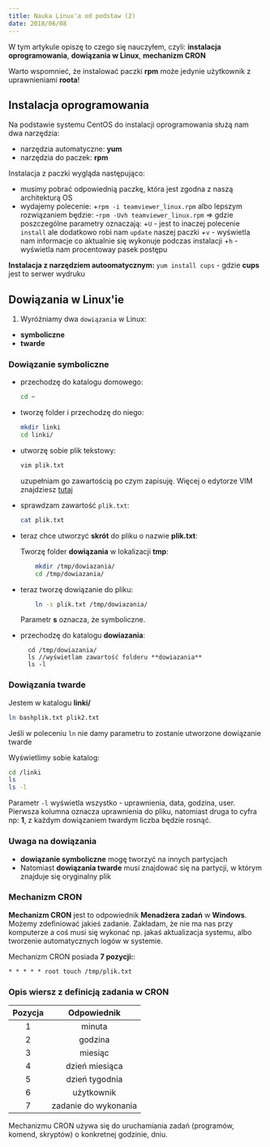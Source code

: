 ```yaml
---
title: Nauka Linux'a od podstaw (2)
date: 2018/06/08
---
```


W tym artykule opiszę to czego się nauczyłem, czyli:
**instalacja oprogramowania**, **dowiązania w Linux**, **mechanizm CRON**

Warto wspomnieć, że instalować paczki **rpm** może jedynie użytkownik z
uprawnieniami **roota**!

## Instalacja oprogramowania

Na podstawie systemu CentOS do instalacji oprogramowania służą nam dwa
narzędzia:

* narzędzia automatyczne: **yum**
* narzędzia do paczek: **rpm**

Instalacja z paczki wygląda następująco:

* musimy pobrać odpowiednią paczkę, która jest zgodna z naszą architekturą OS
* wydajemy polecenie:
    +`rpm -i teamviewer_linux.rpm` albo lepszym rozwiązaniem będzie:
        -`rpm -Uvh teamviewer_linux.rpm` => gdzie poszczególne parametry
            oznaczają:
            +`U` - jest to inaczej polecenie `install` ale dodatkowo
                robi nam `update` naszej paczki
            +`v` - wyświetla nam informacje co aktualnie się wykonuje
                podczas instalacji
            +`h` - wyświetla nam procentoway pasek postępu

**Instalacja z narzędziem autoomatycznym:**
`yum install cups` - gdzie **cups** jest to serwer wydruku

## Dowiązania w Linux'ie

1. Wyróżniamy dwa `dowiązania` w Linux:

* **symboliczne**
* **twarde**

### Dowiązanie symboliczne

* przechodzę do katalogu domowego:

    ```bash
    cd ~
    ```

* tworzę folder i przechodzę do niego:

    ```bash
    mkdir linki
    cd linki/
    ```

* utworzę sobie plik tekstowy:

    ```bash
    vim plik.txt
    ```

    uzupełniam go zawartością po czym zapisuję. Więcej o edytorze VIM
    znajdziesz [tutaj](https://www.cezarytworzewski.github.io/blog/2018/06/07/podstawy-linux-1/)

* sprawdzam zawartość `plik.txt`:

    ```bash
    cat plik.txt
    ```

* teraz chce utworzyć **skrót** do pliku o nazwie **plik.txt**:

    Tworzę folder **dowiązania** w lokalizacji **tmp**:

    ```bash
        mkdir /tmp/dowiazania/
        cd /tmp/dowiazania/
    ```

* teraz tworzę dowiązanie do pliku:

    ```bash
        ln -s plik.txt /tmp/dowiazania/
    ```

    Parametr **s** oznacza, że symboliczne.

* przechodzę do katalogu **dowiazania**:

    ```text
      cd /tmp/dowiazania/
      ls //wyświetlam zawartość folderu **dowiazania**
      ls -l
    ```

### Dowiązania twarde

Jestem w katalogu **linki/**

```bash
ln bashplik.txt plik2.txt
```

Jeśli w poleceniu `ln` nie damy parametru to zostanie utworzone
dowiązanie twarde

Wyświetlimy sobie katalog:

```bash
cd /linki
ls
ls -l
```

Parametr `-l` wyświetla wszystko - uprawnienia, data,
godzina, user. Pierwsza kolumna oznacza uprawnienia do pliku,
natomiast druga to cyfra np: **1**, z każdym dowiązaniem twardym
liczba będzie rosnąć.

### Uwaga na dowiązania

* **dowiązanie symboliczne** mogę tworzyć na innych partycjach
* Natomiast **dowiązania twarde** musi znajdować się na partycji, w którym
    znajduje się oryginalny plik

### Mechanizm CRON

**Mechanizm CRON** jest to odpowiednik **Menadżera zadań** w **Windows**.
Możemy zdefiniować jakieś zadanie. Zakładam, że nie ma nas przy komputerze
a coś musi się wykonać np. jakaś aktualizacja systemu, albo tworzenie
automatycznych logów w systemie.

Mechanizm CRON posiada **7 pozycji:**:

```text
* * * * * root touch /tmp/plik.txt
```

### Opis wiersz z definicją zadania w CRON

| **Pozycja** | **Odpowiednik** |
|:-----------:|:---------------:|
|1            | minuta          |
|2            | godzina         |
|3            | miesiąc         |
|4            | dzień miesiąca  |
|5            | dzień tygodnia     |
|6            | użytkownik          |
|7            | zadanie do wykonania |

Mechanizmu CRON używa się do uruchamiania zadań (programów, komend,
skryptów) o konkretnej godzinie, dniu.
